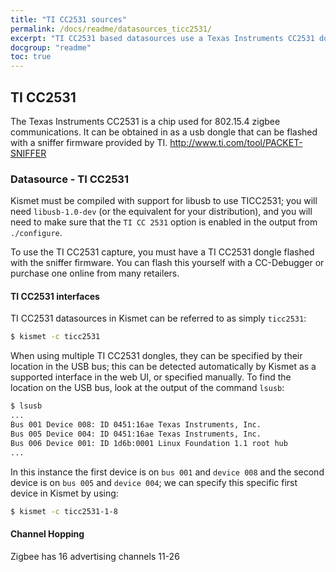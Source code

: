```yaml
---
title: "TI CC2531 sources"
permalink: /docs/readme/datasources_ticc2531/
excerpt: "TI CC2531 based datasources use a Texas Instruments CC2531 dongle with sniffer firmware to monitor 802.15.4 zigbee."
docgroup: "readme"
toc: true
---
```


## TI CC2531

The Texas Instruments CC2531 is a chip used for 802.15.4 zigbee communications. It can be obtained in as a usb dongle that can be flashed with a sniffer firmware provided by TI. http://www.ti.com/tool/PACKET-SNIFFER

### Datasource - TI CC2531

Kismet must be compiled with support for libusb to use TICC2531; you will need `libusb-1.0-dev` (or the equivalent for your distribution), and you will need to make sure that the `TI CC 2531` option is enabled in the output from `./configure`.

To use the TI CC2531 capture, you must have a TI CC2531 dongle flashed with the sniffer firmware. You can flash this yourself with a CC-Debugger or purchase one online from many retailers.

#### TI CC2531 interfaces

TI CC2531 datasources in Kismet can be referred to as simply `ticc2531`:

```bash
$ kismet -c ticc2531
```

When using multiple TI CC2531 dongles, they can be specified by their location in the USB bus; this can be detected automatically by Kismet as a supported interface in the web UI, or specified manually.  To find the location on the USB bus, look at the output of the command `lsusb`:

```bash
$ lsusb
...
Bus 001 Device 008: ID 0451:16ae Texas Instruments, Inc. 
Bus 005 Device 004: ID 0451:16ae Texas Instruments, Inc.
Bus 006 Device 001: ID 1d6b:0001 Linux Foundation 1.1 root hub
...
```

In this instance the first device is on `bus 001` and `device 008` and the second device is on `bus 005` and `device 004`; we can specify this specific first device in Kismet by using:

```bash
$ kismet -c ticc2531-1-8
```

#### Channel Hopping

Zigbee has 16 advertising channels 11-26
```

